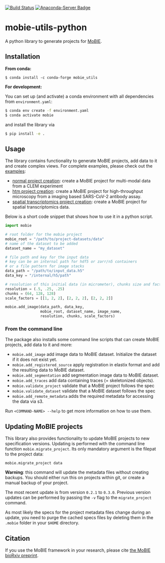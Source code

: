 [![Build Status](https://github.com/mobie/mobie-utils-python/workflows/build_and_test/badge.svg)](https://github.com/mobie/mobie-utils-python/actions)
[![Anaconda-Server Badge](https://anaconda.org/conda-forge/mobie_utils/badges/version.svg)](https://anaconda.org/conda-forge/mobie_utils)

# mobie-utils-python

A python library to generate projects for [MoBIE](https://github.com/mobie-org/mobie).


## Installation

**From conda:**

```
$ conda install -c conda-forge mobie_utils
```

**For development:**

You can set up (and activate) a conda environment with all dependencies from `environment.yaml`:
```sh
$ conda env create -f environment.yaml
$ conda activate mobie
```
and  install the library via
```sh
$ pip install -e .
```

## Usage

The library contains functionality to generate MoBIE projects, add data to it and create complex views.
For complete examples, please check out the [examples](https://github.com/mobie/mobie-utils-python/blob/master/examples):
- [normal project creation](https://github.com/mobie/mobie-utils-python/blob/master/examples/create_mobie_project.ipynb): create a MoBIE project for multi-modal data from a CLEM experiment
- [htm project creation](https://github.com/mobie/mobie-utils-python/blob/master/examples/create_mobie_htm_project.ipynb): create a MoBIE project for high-throughput microscopy from a imaging based SARS-CoV-2 antibody assay.
- [spatial transcriptomics project creation](https://github.com/mobie/mobie-utils-python/blob/master/examples/create_spatial_transcriptomics_project.ipynb): create a MoBIE project for spatial transcriptomics data.

Below is a short code snippet that shows how to use it in a python script.

```python
import mobie

# root folder for the mobie project
mobie_root = "/path/to/project-datasets/data"
# name of the dataset to be added
dataset_name = "my_dataset"

# file path and key for the input data
# key can be an internal path for hdf5 or zarr/n5 containers
# or a file pattern for image stacks
data_path = "/path/to/input_data.h5"
data_key = "/internal/h5/path"

# resolution of this initial data (in micrometer), chunks size and factors for downscaling
resolution = (.5, .25, .25)
chunks = (64, 128, 128)
scale_factors = [[1, 2, 2], [2, 2, 2], [2, 2, 2]]

mobie.add_image(data_path, data_key,
                mobie_root, dataset_name, image_name,
                resolution, chunks, scale_factors)

```

### From the command line

The package also installs some command line scripts that can create MoBIE projects, add data to it and more:
- `mobie.add_image` add image data to MoBIE dataset. Initialize the dataset if it does not exist yet.
- `mobie.add_registered_source` apply registration in elastix format and add the resulting data to MoBIE dataset.
- `mobie.add_segmentation` add segmentation image data to MoBIE dataset.
- `mobie.add_traces` add data containing traces (= skeletonized objects).
- `mobie.validate_project` validate that a MoBIE project follows the spec
- `mobie.validate_dataset` validate that a MoBIE dataset follows the spec
- `mobie.add_remote_metadata` adds the required metadata for accessing the data via s3.

Run `<COMMAND-NAME> --help` to get more information on how to use them.

## Updating MoBIE projects

This library also provides functionality to update MoBIE projects to new specification versions. Updating is performed with the command line function `mobie.migrate_project`. Its only mandatory argument is the filepat to the project data:
```
mobie.migrate_project data
```
**Warning**: this command will update the metadata files without creating backups. You should either run this on projects within git, or create a manual backup of your project.

The most recent update is from version `0.2.1` to `0.3.0`. Previous version updates can be performed by passing the `-v` flag to the `migrate_project` command.

As most likely the specs for the project metadata files change during an update, you need to purge the cached specs files by deleting them in the `.mobie` folder in your `$HOME` directory. 

## Citation

If you use the MoBIE framework in your research, please cite [the MoBIE bioRxiv preprint](https://www.biorxiv.org/content/10.1101/2022.05.27.493763v1).
